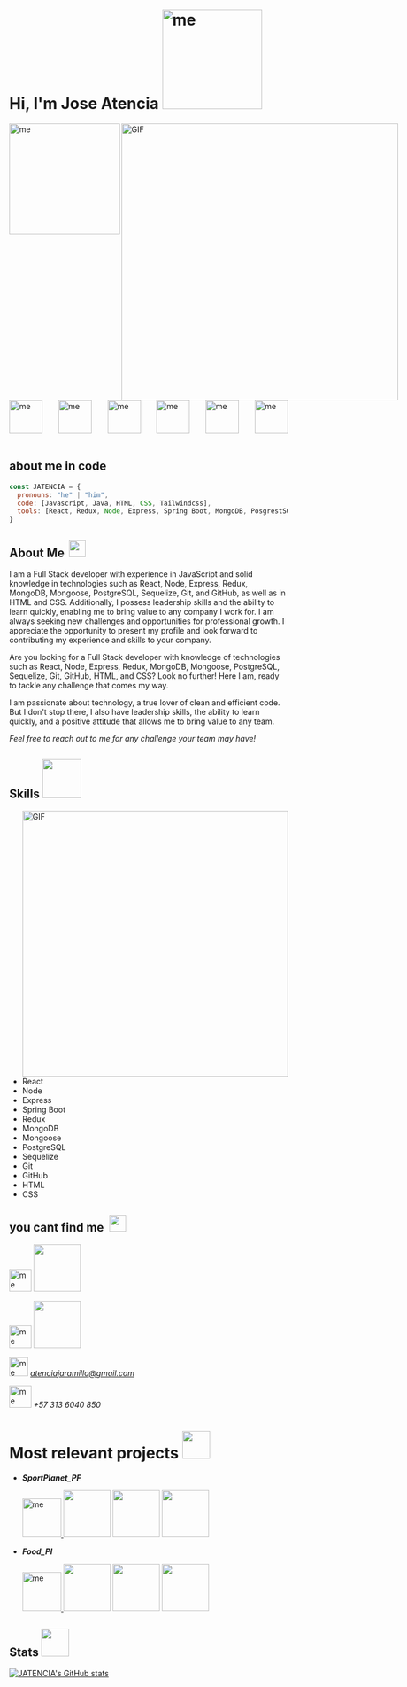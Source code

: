 ### <h1>Hi, I'm Jose Atencia <img src="https://github-production-user-asset-6210df.s3.amazonaws.com/96576405/326906317-6dd2367e-0744-417b-9cb6-46ba335c4559.gif?X-Amz-Algorithm=AWS4-HMAC-SHA256&X-Amz-Credential=AKIAVCODYLSA53PQK4ZA%2F20240430%2Fus-east-1%2Fs3%2Faws4_request&X-Amz-Date=20240430T164540Z&X-Amz-Expires=300&X-Amz-Signature=636024165b019bb81c3e79f999c1f88b7e1df7e41b64c3e428e93d0aec99e629&X-Amz-SignedHeaders=host&actor_id=96576405&key_id=0&repo_id=632234407" alt="me" width="180"/></h1>
 



<div style="display: flex; justify-content: space-between;">
  <img src="https://user-images.githubusercontent.com/96576405/234157809-e04c9ecd-817c-44cb-95fb-66e7362ff215.png" alt="me" width="200"/> 
<img hight="400" width="500" alt="GIF" align="right" src="https://cdn.svgator.com/assets/main-page/fold7/export-settings-2.png">
 
</div>

<div style="display: flex; justify-content: space-between; align-items: center;"> 
  <img src="https://github.com/JATENCIA/JATENCIA/assets/96576405/31589ec5-e73a-4d01-b6d3-0677cc8c1a0c" alt="me" width="60"/>  
  <img src="https://user-images.githubusercontent.com/96576405/234179957-6369b37f-fb71-4f41-915b-454a96365cc9.png" alt="me" width="60"/> 
  <img src="https://user-images.githubusercontent.com/96576405/234178806-8d75c930-80d0-481f-9f9a-9514d4057c92.png" alt="me" width="60"/>   
  <img src="https://user-images.githubusercontent.com/96576405/234179088-6d3200d1-60aa-472f-b9f6-10e7445783e3.png" alt="me" width="60"/> 
  <img src="https://user-images.githubusercontent.com/96576405/234180680-7043039f-2bc3-485b-bedc-7af23db4b66d.png" alt="me" width="60"/> 
  <img src="https://user-images.githubusercontent.com/96576405/234181286-c2ec72f2-793b-4db7-946d-ad7f6953e5da.png" alt="me" width="60"/> 
</div>


<br/>

## about me in code

```js
const JATENCIA = {
  pronouns: "he" | "him",
  code: [Javascript, Java, HTML, CSS, Tailwindcss],
  tools: [React, Redux, Node, Express, Spring Boot, MongoDB, PosgrestSQL]
}

```

## About Me   <img src = "https://i.pinimg.com/originals/d0/40/7c/d0407ccacaef0646de86ef9cbfb8d4f1.gif" width = 30px>

I am a Full Stack developer with experience in JavaScript and solid knowledge in technologies such as React, Node, Express, Redux, MongoDB, Mongoose, PostgreSQL, Sequelize, Git, and GitHub, as well as in HTML and CSS. Additionally, I possess leadership skills and the ability to learn quickly, enabling me to bring value to any company I work for. I am always seeking new challenges and opportunities for professional growth. I appreciate the opportunity to present my profile and look forward to contributing my experience and skills to your company.

Are you looking for a Full Stack developer with knowledge of technologies such as React, Node, Express, Redux, MongoDB, Mongoose, PostgreSQL, Sequelize, Git, GitHub, HTML, and CSS? Look no further! Here I am, ready to tackle any challenge that comes my way.

I am passionate about technology, a true lover of clean and efficient code. But I don't stop there, I also have leadership skills, the ability to learn quickly, and a positive attitude that allows me to bring value to any team.

*Feel free to reach out to me for any challenge your team may have!*


## Skills <img src = "https://gruports.com/img/cerebro-digital-skills.gif" width = 70px>


<img hight="400" width="480" alt="GIF" align="right" src="https://images-wixmp-ed30a86b8c4ca887773594c2.wixmp.com/f/51158316-fd7e-48ca-b5fe-8542e9dfe357/ddyckby-a405dbbb-f009-4058-abe6-c5ca67ede1fd.png?token=eyJ0eXAiOiJKV1QiLCJhbGciOiJIUzI1NiJ9.eyJzdWIiOiJ1cm46YXBwOjdlMGQxODg5ODIyNjQzNzNhNWYwZDQxNWVhMGQyNmUwIiwiaXNzIjoidXJuOmFwcDo3ZTBkMTg4OTgyMjY0MzczYTVmMGQ0MTVlYTBkMjZlMCIsIm9iaiI6W1t7InBhdGgiOiJcL2ZcLzUxMTU4MzE2LWZkN2UtNDhjYS1iNWZlLTg1NDJlOWRmZTM1N1wvZGR5Y2tieS1hNDA1ZGJiYi1mMDA5LTQwNTgtYWJlNi1jNWNhNjdlZGUxZmQucG5nIn1dXSwiYXVkIjpbInVybjpzZXJ2aWNlOmZpbGUuZG93bmxvYWQiXX0.rFN986LxxQN3Xo6buWpsfVgLudpVwrbKoAmEHgn0ipU">





- React
- Node
- Express
- Spring Boot
- Redux
- MongoDB
- Mongoose
- PostgreSQL
- Sequelize
- Git
- GitHub
- HTML
- CSS





## you cant find me    <img src = "https://gifs.eco.br/wp-content/uploads/2022/08/gifs-do-globo-terrestre-8.gif" width = 30px>  
  
[<img src="https://cdn-icons-png.flaticon.com/128/4222/4222568.png" alt="me" width="40"/>](https://www.linkedin.com/in/joseantonioatenciajaramillo/) <img src = "https://media2.giphy.com/media/A7LF3J4uMJQ4r8ApLg/giphy.gif?cid=6c09b95207o3ne5gh3xhlxzmb1dx1upi4yqn3bkx640wn1qc&rid=giphy.gif&ct=s" width = 85px> 

[<img src="https://cdn-icons-png.flaticon.com/512/973/973746.png" alt="me" width="40"/>](https://devatencia.vercel.app/) <img src = "https://media2.giphy.com/media/A7LF3J4uMJQ4r8ApLg/giphy.gif?cid=6c09b95207o3ne5gh3xhlxzmb1dx1upi4yqn3bkx640wn1qc&rid=giphy.gif&ct=s" width = 85px> 

<img src="https://cdn-icons-png.flaticon.com/128/2250/2250130.png" alt="me" width="34"/> *atenciajaramillo@gmail.com*

<img src="https://cdn-icons-png.flaticon.com/128/967/967214.png" alt="me" width="40"/> *+57 313 6040 850*

# Most relevant projects <img src = "https://career.gatech.edu/sites/default/files/images/marketing_icon.gif" width = 50px>

 - ***SportPlanet_PF***

      [<img src="https://user-images.githubusercontent.com/96576405/234194074-4a8750b4-7f81-4222-b7cb-0f774d15c59c.png" alt="me" width="70"/> ](https://github.com/JATENCIA/SportPlanet) <img src = "https://chiacomercial.com/wp-content/uploads/2023/01/promf-14.gif" width = 85px> <img src = "https://chiacomercial.com/wp-content/uploads/2023/01/promf-14.gif" width = 85px> <img src = "https://chiacomercial.com/wp-content/uploads/2023/01/promf-14.gif" width = 85px> 

- ***Food_PI*** 


     [<img src="https://user-images.githubusercontent.com/96576405/234195570-1b62c0ba-e63f-489f-9247-646a115bd662.gif" alt="me" width="70"/> ](https://github.com/JATENCIA/Food-PI)  <img src = "https://chiacomercial.com/wp-content/uploads/2023/01/promf-14.gif" width = 85px> <img src = "https://chiacomercial.com/wp-content/uploads/2023/01/promf-14.gif" width = 85px> <img src = "https://chiacomercial.com/wp-content/uploads/2023/01/promf-14.gif" width = 85px> 



## Stats <img src = "https://media.tenor.com/FjvyyCwzuEQAAAAi/pikachu-happy.gif" width = 50px>

[![JATENCIA's GitHub stats](https://github-readme-stats.vercel.app/api?username=JATENCIA)](https://github.com/anuraghazra/github-readme-stats)

<!--
**JATENCIA/JATENCIA** is a ✨ _special_ ✨ repository because its `README.md` (this file) appears on your GitHub profile.

Here are some ideas to get you started:

- 🔭 I’m currently working on ...
- 🌱 I’m currently learning ...
- 👯 I’m looking to collaborate on ...
- 🤔 I’m looking for help with ...
- 💬 Ask me about ...
- 📫 How to reach me: ...
- 😄 Pronouns: ...
- ⚡ Fun fact: ...
-->
